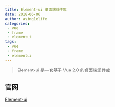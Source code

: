 ```yaml
---
title: Element-ui 桌面端组件库
date: 2018-06-06
author: asing1elife
categories:
 - vue
 - frame
 - elementui
tags:
 - vue
 - frame
 - elementui
---
```

> Element-ui 是一套基于 Vue 2.0 的桌面端组件库  

## 官网
[Element-ui](http://element-cn.eleme.io/#/zh-CN/component/installation)